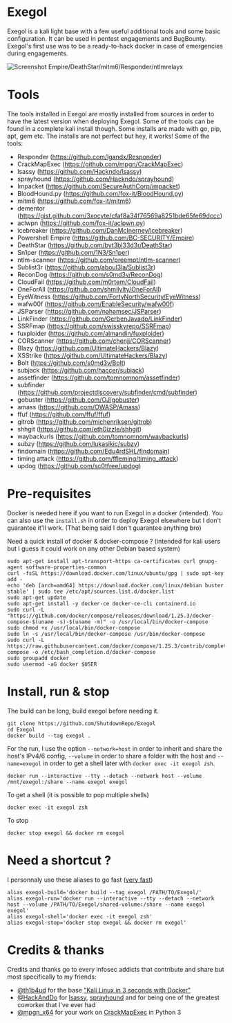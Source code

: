 # Exegol
 Exegol is a kali light base with a few useful additional tools and some basic configuration. It can be used in pentest engagements and BugBounty. Exegol's first use was to be a ready-to-hack docker in case of emergencies during engagements.
 
 ![Screenshot Empire/DeathStar/mitm6/Responder/ntlmrelayx](https://i.imgur.com/JMvtgYG.png)
 
# Tools
 The tools installed in Exegol are mostly installed from sources in order to have the latest version when deploying Exegol. Some of the tools can be found in a complete kali install though. Some installs are made with go, pip, apt, gem etc. The installs are not perfect but hey, it works!
 Some of the tools:
 - Responder (https://github.com/lgandx/Responder)
 - CrackMapExec (https://github.com/mpgn/CrackMapExec)
 - lsassy (https://github.com/Hackndo/lsassy)
 - sprayhound (https://github.com/Hackndo/sprayhound)
 - Impacket (https://github.com/SecureAuthCorp/impacket)
 - BloodHound.py (https://github.com/fox-it/BloodHound.py)
 - mitm6 (https://github.com/fox-it/mitm6)
 - dementor (https://gist.github.com/3xocyte/cfaf8a34f76569a8251bde65fe69dccc)
 - aclwpn (https://github.com/fox-it/aclpwn.py)
 - icebreaker (https://github.com/DanMcInerney/icebreaker)
 - Powershell Empire (https://github.com/BC-SECURITY/Empire)
 - DeathStar (https://github.com/byt3bl33d3r/DeathStar)
 - Sn1per (https://github.com/1N3/Sn1per)
 - ntlm-scanner (https://github.com/preempt/ntlm-scanner)
 - Sublist3r (https://github.com/aboul3la/Sublist3r)
 - ReconDog (https://github.com/s0md3v/ReconDog)
 - CloudFail (https://github.com/m0rtem/CloudFail)
 - OneForAll (https://github.com/shmilylty/OneForAll)
 - EyeWitness (https://github.com/FortyNorthSecurity/EyeWitness)
 - wafw00f (https://github.com/EnableSecurity/wafw00f)
 - JSParser (https://github.com/nahamsec/JSParser)
 - LinkFinder (https://github.com/GerbenJavado/LinkFinder)
 - SSRFmap (https://github.com/swisskyrepo/SSRFmap)
 - fuxploider (https://github.com/almandin/fuxploider)
 - CORScanner (https://github.com/chenjj/CORScanner)
 - Blazy (https://github.com/UltimateHackers/Blazy)
 - XSStrike (https://github.com/UltimateHackers/Blazy)
 - Bolt (https://github.com/s0md3v/Bolt)
 - subjack (https://github.com/haccer/subjack)
 - assetfinder (https://github.com/tomnomnom/assetfinder)
 - subfinder (https://github.com/projectdiscovery/subfinder/cmd/subfinder)
 - gobuster (https://github.com/OJ/gobuster)
 - amass (https://github.com/OWASP/Amass)
 - ffuf (https://github.com/ffuf/ffuf)
 - gitrob (https://github.com/michenriksen/gitrob)
 - shhgit (https://github.com/eth0izzle/shhgit)
 - waybackurls (https://github.com/tomnomnom/waybackurls)
 - subzy (https://github.com/lukasikic/subzy)
 - findomain (https://github.com/Edu4rdSHL/findomain)
 - timing attack (https://github.com/ffleming/timing_attack)
 - updog (https://github.com/sc0tfree/updog)

# Pre-requisites
 Docker is needed here if you want to run Exegol in a docker (intended). You can also use the `install.sh` in order to deploy Exegol elsewhere but I don't guarantee it'll work. (That being said I don't guarantee anything bro)
 
 Need a quick install of docker & docker-compose ? (intended for kali users but I guess it could work on any other Debian based system)
 ```
 sudo apt-get install apt-transport-https ca-certificates curl gnupg-agent software-properties-common
 curl -fsSL https://download.docker.com/linux/ubuntu/gpg | sudo apt-key add -
 echo 'deb [arch=amd64] https://download.docker.com/linux/debian buster stable' | sudo tee /etc/apt/sources.list.d/docker.list
 sudo apt-get update
 sudo apt-get install -y docker-ce docker-ce-cli containerd.io
 sudo curl -L "https://github.com/docker/compose/releases/download/1.25.3/docker-compose-$(uname -s)-$(uname -m)" -o /usr/local/bin/docker-compose
 sudo chmod +x /usr/local/bin/docker-compose
 sudo ln -s /usr/local/bin/docker-compose /usr/bin/docker-compose
 sudo curl -L https://raw.githubusercontent.com/docker/compose/1.25.3/contrib/completion/bash/docker-compose -o /etc/bash_completion.d/docker-compose
 sudo groupadd docker
 sudo usermod -aG docker $USER
 ```

# Install, run & stop
 The build can be long, build exegol before needing it.
 ```
 git clone https://github.com/ShutdownRepo/Exegol
 cd Exegol
 docker build --tag exegol .
 ```
 
 For the run, I use the option `--network=host` in order to inherit and share the host's IPv4/6 config, `--volume` in order to share a folder with the host and `--name=exegol` in order to get a shell later with `docker exec -it exegol zsh`.
 ```
 docker run --interactive --tty --detach --network host --volume /mnt/exegol:/share --name exegol exegol
 ```
 
 To get a shell (it is possible to pop multiple shells)
 ```
 docker exec -it exegol zsh
 ```
 
 To stop
 ```
 docker stop exegol && docker rm exegol
 ```

# Need a shortcut ?
 I personnaly use these aliases to go fast ([very fast](https://www.youtube.com/watch?v=KsBjVvxBj84))
  ```
  alias exegol-build='docker build --tag exegol /PATH/TO/Exegol/'
  alias exegol-run='docker run --interactive --tty --detach --network host --volume /PATH/TO/Exegol/shared-volume:/share --name exegol exegol'
  alias exegol-shell='docker exec -it exegol zsh'
  alias exegol-stop='docker stop exegol && docker rm exegol'
  ```
 
 # Credits & thanks
  Credits and thanks go to every infosec addicts that contribute and share but most specifically to my friends:
  - [@th1b4ud](https://twitter.com/th1b4ud) for the base ["Kali Linux in 3 seconds with Docker"](https://thibaud-robin.fr/articles/docker-kali/)
  - [@HackAndDo](https://twitter.com/HackAndDo) for [lsassy](https://github.com/Hackndo/lsassy), [sprayhound](https://github.com/Hackndo/sprayhound) and for being one of the greatest coworker that I've ever had
  - [@mpgn_x64](https://twitter.com/mpgn_x64) for your work on [CrackMapExec](https://github.com/mpgn/crackmapexec) in Python 3

